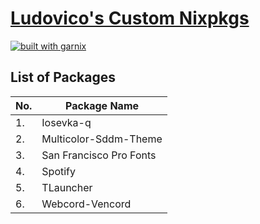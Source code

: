 # [Ludovico's Custom Nixpkgs](https://github.com/ludovicopiero)

[![built with garnix](https://img.shields.io/endpoint.svg?url=https%3A%2F%2Fgarnix.io%2Fapi%2Fbadges%2Fludovicopiero%2Fnixpackages%3Fbranch%3Dmain)](https://garnix.io)

## List of Packages

| No. | Package Name           |
|---- |----------------------- |
| 1.  | Iosevka-q              |
| 2.  | Multicolor-Sddm-Theme  |
| 3.  | San Francisco Pro Fonts|
| 4.  | Spotify                |
| 5.  | TLauncher              |
| 6.  | Webcord-Vencord        |
